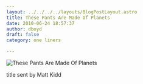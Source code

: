 ```yaml
---
layout: ../../../../layouts/BlogPostLayout.astro
title: These Pants Are Made Of Planets
date: 2010-06-24 18:57:37
author: dboyd
draft: false
category: one liners

---
```

<img
    src="https://img.selfiespirits.com/images/2010/06/planetPants.jpeg"
    alt="These Pants Are Made Of Planets"
/>

title sent by Matt Kidd


